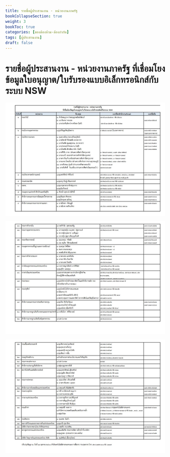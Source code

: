 ```yaml
---
title: รายชื่อผู้ประสานงาน - หน่วยงานภาครัฐ
bookCollapseSection: true
weight: 3
bookToc: true
categories: [ของต้องห้าม-ต้องกำกัด]
tags: [ผู้ประสานงาน]
draft: false
---
```


รายชื่อผู้ประสานงาน - หน่วยงานภาครัฐ ที่เชื่อมโยงข้อมูลใบอนุญาต/ใบรับรองแบบอิเล็กทรอนิกส์กับระบบ NSW
====

![](https://github.com/ecs-support/knowledge-center/raw/master/img/announce/131-2561/OGA_contactjpg_Page1.jpg)

![](https://github.com/ecs-support/knowledge-center/raw/master/img/announce/131-2561/OGA_contactjpg_Page2.jpg)

![](https://github.com/ecs-support/knowledge-center/raw/master/img/announce/131-2561/OGA_contactjpg_Page3.jpg)